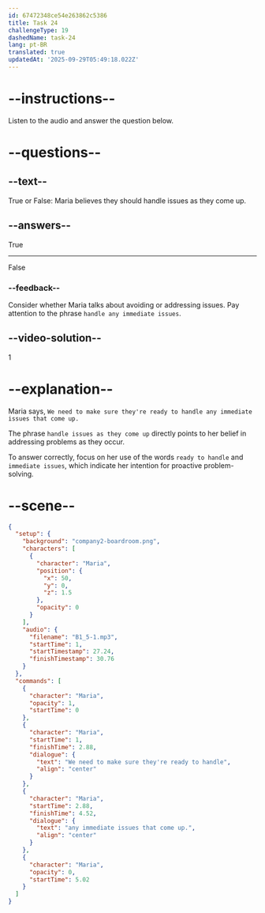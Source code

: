 ```yaml
---
id: 67472348ce54e263862c5386
title: Task 24
challengeType: 19
dashedName: task-24
lang: pt-BR
translated: true
updatedAt: '2025-09-29T05:49:18.022Z'
---
```


<!-- (Audio) Maria: We need to make sure they're ready to handle any immediate issues that come up. -->

# --instructions--

Listen to the audio and answer the question below.

# --questions--

## --text--

True or False: Maria believes they should handle issues as they come up.

## --answers--

True

---

False

### --feedback--

Consider whether Maria talks about avoiding or addressing issues. Pay attention to the phrase `handle any immediate issues`.

## --video-solution--

1

# --explanation--

Maria says, `We need to make sure they're ready to handle any immediate issues that come up.` 

The phrase `handle issues as they come up` directly points to her belief in addressing problems as they occur. 

To answer correctly, focus on her use of the words `ready to handle` and `immediate issues`, which indicate her intention for proactive problem-solving.

# --scene--

```json
{
  "setup": {
    "background": "company2-boardroom.png",
    "characters": [
      {
        "character": "Maria",
        "position": {
          "x": 50,
          "y": 0,
          "z": 1.5
        },
        "opacity": 0
      }
    ],
    "audio": {
      "filename": "B1_5-1.mp3",
      "startTime": 1,
      "startTimestamp": 27.24,
      "finishTimestamp": 30.76
    }
  },
  "commands": [
    {
      "character": "Maria",
      "opacity": 1,
      "startTime": 0
    },
    {
      "character": "Maria",
      "startTime": 1,
      "finishTime": 2.88,
      "dialogue": {
        "text": "We need to make sure they're ready to handle",
        "align": "center"
      }
    },
    {
      "character": "Maria",
      "startTime": 2.88,
      "finishTime": 4.52,
      "dialogue": {
        "text": "any immediate issues that come up.",
        "align": "center"
      }
    },
    {
      "character": "Maria",
      "opacity": 0,
      "startTime": 5.02
    }
  ]
}
```
